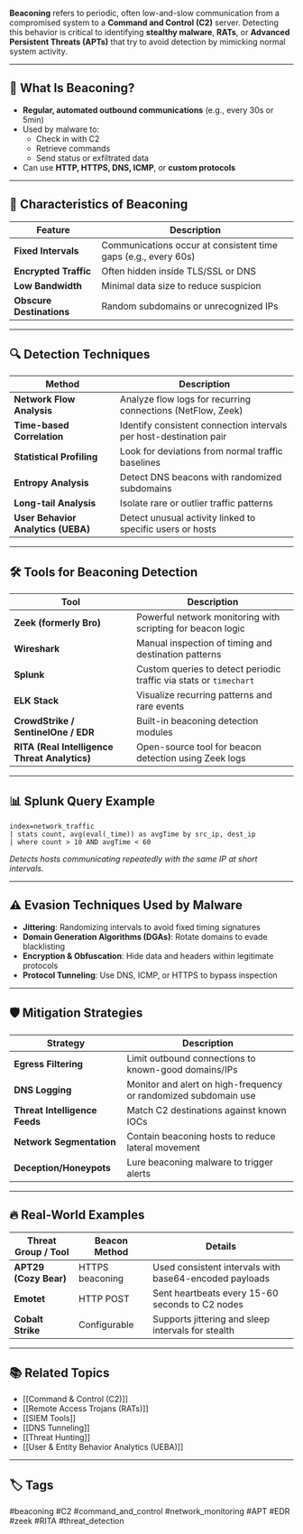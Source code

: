 **Beaconing** refers to periodic, often low-and-slow communication from a compromised system to a **Command and Control (C2)** server. Detecting this behavior is critical to identifying **stealthy malware**, **RATs**, or **Advanced Persistent Threats (APTs)** that try to avoid detection by mimicking normal system activity.

---

## 🎯 What Is Beaconing?

- **Regular, automated outbound communications** (e.g., every 30s or 5min)
- Used by malware to:
  - Check in with C2
  - Retrieve commands
  - Send status or exfiltrated data
- Can use **HTTP, HTTPS, DNS, ICMP**, or **custom protocols**

---

## 🧠 Characteristics of Beaconing

| Feature              | Description                                                  |
|----------------------|--------------------------------------------------------------|
| **Fixed Intervals**   | Communications occur at consistent time gaps (e.g., every 60s) |
| **Encrypted Traffic** | Often hidden inside TLS/SSL or DNS                          |
| **Low Bandwidth**     | Minimal data size to reduce suspicion                       |
| **Obscure Destinations** | Random subdomains or unrecognized IPs                     |

---

## 🔍 Detection Techniques

| Method                         | Description                                                      |
|--------------------------------|------------------------------------------------------------------|
| **Network Flow Analysis**       | Analyze flow logs for recurring connections (NetFlow, Zeek)       |
| **Time-based Correlation**      | Identify consistent connection intervals per host-destination pair|
| **Statistical Profiling**       | Look for deviations from normal traffic baselines                |
| **Entropy Analysis**            | Detect DNS beacons with randomized subdomains                    |
| **Long-tail Analysis**          | Isolate rare or outlier traffic patterns                         |
| **User Behavior Analytics (UEBA)** | Detect unusual activity linked to specific users or hosts        |

---

## 🛠️ Tools for Beaconing Detection

| Tool                | Description                                                      |
|---------------------|------------------------------------------------------------------|
| **Zeek (formerly Bro)** | Powerful network monitoring with scripting for beacon logic  |
| **Wireshark**        | Manual inspection of timing and destination patterns             |
| **Splunk**           | Custom queries to detect periodic traffic via stats or `timechart` |
| **ELK Stack**        | Visualize recurring patterns and rare events                    |
| **CrowdStrike / SentinelOne / EDR** | Built-in beaconing detection modules              |
| **RITA (Real Intelligence Threat Analytics)** | Open-source tool for beacon detection using Zeek logs |

---

## 📊 Splunk Query Example

```spl
index=network_traffic
| stats count, avg(eval(_time)) as avgTime by src_ip, dest_ip
| where count > 10 AND avgTime < 60
```
_Detects hosts communicating repeatedly with the same IP at short intervals._

---

## ⚠️ Evasion Techniques Used by Malware

- **Jittering**: Randomizing intervals to avoid fixed timing signatures
- **Domain Generation Algorithms (DGAs)**: Rotate domains to evade blacklisting
- **Encryption & Obfuscation**: Hide data and headers within legitimate protocols
- **Protocol Tunneling**: Use DNS, ICMP, or HTTPS to bypass inspection

---

## 🛡️ Mitigation Strategies

|Strategy|Description|
|---|---|
|**Egress Filtering**|Limit outbound connections to known-good domains/IPs|
|**DNS Logging**|Monitor and alert on high-frequency or randomized subdomain use|
|**Threat Intelligence Feeds**|Match C2 destinations against known IOCs|
|**Network Segmentation**|Contain beaconing hosts to reduce lateral movement|
|**Deception/Honeypots**|Lure beaconing malware to trigger alerts|

---

## 🔥 Real-World Examples

|Threat Group / Tool|Beacon Method|Details|
|---|---|---|
|**APT29 (Cozy Bear)**|HTTPS beaconing|Used consistent intervals with base64-encoded payloads|
|**Emotet**|HTTP POST|Sent heartbeats every 15-60 seconds to C2 nodes|
|**Cobalt Strike**|Configurable|Supports jittering and sleep intervals for stealth|

---

## 📚 Related Topics

- [[Command & Control (C2)]]
- [[Remote Access Trojans (RATs)]]
- [[SIEM Tools]]
- [[DNS Tunneling]]
- [[Threat Hunting]]
- [[User & Entity Behavior Analytics (UEBA)]]

---

## 🏷 Tags

#beaconing #C2 #command_and_control #network_monitoring #APT #EDR #zeek #RITA #threat_detection
